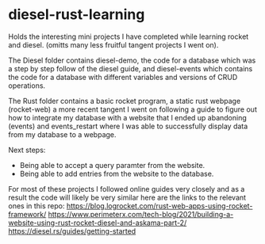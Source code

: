 # diesel-rust-learning
Holds the interesting mini projects I have completed while learning rocket and diesel. (omitts many less fruitful tangent projects I went on).

The Diesel folder contains diesel-demo, the code for a database which was a step by step follow of the diesel guide, and diesel-events which contains the code for a database with different variables and versions of CRUD operations.

The Rust folder contains a basic rocket program, a static rust webpage (rocket-web) a more recent tangent I went on following a guide to figure out how to integrate my database with a website that I ended up abandoning (events) and events_restart where I was able to successfully display data from my database to a webpage.

Next steps: 
- Being able to accept a query paramter from the website.
- Being able to add entries from the website to the database.

For most of these projects I followed online guides very closely and as a result the code will likely be very similar here are the links to the relevant ones in this repo:
https://blog.logrocket.com/rust-web-apps-using-rocket-framework/
https://www.perimeterx.com/tech-blog/2021/building-a-website-using-rust-rocket-diesel-and-askama-part-2/
https://diesel.rs/guides/getting-started
